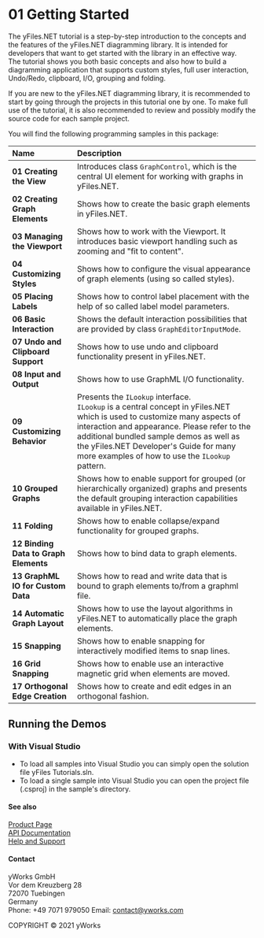 
# 01 Getting Started
The yFiles.NET tutorial is a step-by-step introduction to the concepts and the features of the yFiles.NET diagramming library. It is intended for developers that want to get started with the library in an effective way. <br /> The tutorial shows you both basic concepts and also how to build a diagramming application that supports custom styles, full user interaction, Undo/Redo, clipboard, I/O, grouping and folding. 

If you are new to the yFiles.NET diagramming library, it is recommended to start by going through the projects in this tutorial one by one. To make full use of the tutorial, it is also recommended to review and possibly modify the source code for each sample project. 



You will find the following programming samples in this package: 


| Name | Description |
|:---|:---|
|**01 Creating the View** | Introduces class `GraphControl`, which is the central UI element for working with graphs in yFiles.NET. |
|**02 Creating Graph Elements** | Shows how to create the basic graph elements in yFiles.NET. |
|**03 Managing the Viewport** | Shows how to work with the Viewport. It introduces basic viewport handling such as zooming and "fit to content". |
|**04 Customizing Styles** | Shows how to configure the visual appearance of graph elements (using so called styles). |
|**05 Placing Labels** | Shows how to control label placement with the help of so called label model parameters. |
|**06 Basic Interaction** | Shows the default interaction possibilities that are provided by class `GraphEditorInputMode`. |
|**07 Undo and Clipboard Support** | Shows how to use undo and clipboard functionality present in yFiles.NET. |
|**08 Input and Output** | Shows how to use GraphML I/O functionality. |
|**09 Customizing Behavior** | Presents the `ILookup` interface. <br />`ILookup` is a central concept in yFiles.NET which is used to customize many aspects of interaction and appearance. Please refer to the additional bundled sample demos as well as the yFiles.NET Developer's Guide for many more examples of how to use the `ILookup` pattern. |
|**10 Grouped Graphs** | Shows how to enable support for grouped (or hierarchically organized) graphs and  presents the default grouping interaction capabilities available in yFiles.NET. |
|**11 Folding** | Shows how to enable collapse/expand functionality for grouped graphs. |
|**12 Binding Data to Graph Elements** | Shows how to bind data to graph elements. |
|**13 GraphML IO for Custom Data** | Shows how to read and write data that is bound to graph elements to/from a graphml file. |
|**14 Automatic Graph Layout** | Shows how to use the layout algorithms in yFiles.NET to automatically place the graph elements. |
|**15 Snapping** | Shows how to enable snapping for interactively modified items to snap lines. |
|**16 Grid Snapping** | Shows how to enable use an interactive magnetic grid when elements are moved. |
|**17 Orthogonal Edge Creation** | Shows how to create and edit edges in an orthogonal fashion. |

## Running the Demos

### With Visual Studio

* To load all samples into Visual Studio you can simply open the solution file yFiles Tutorials.sln. 
* To load a single sample into Visual Studio you can open the project file (.csproj) in the sample's directory. 




#### See also
[Product Page](https://www.yworks.com/products/yfiles.net)  
[API Documentation](https://docs.yworks.com/yfilesdotnet)    
[Help and Support](https://www.yworks.com/products/yfiles/support)


#### Contact
yWorks GmbH  
Vor dem Kreuzberg 28  
72070 Tuebingen  
Germany  
Phone: +49 7071 979050
Email: contact@yworks.com

COPYRIGHT &#x00A9; 2021 yWorks   


